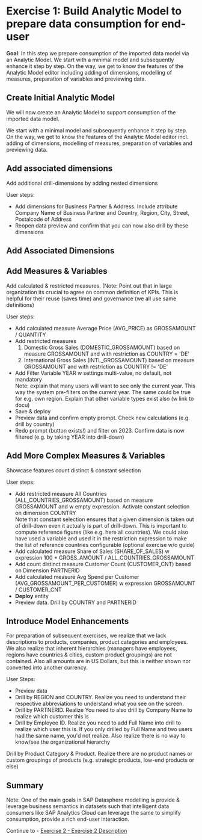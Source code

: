 # 

# Exercise 1: Build Analytic Model to prepare data consumption for end-user

**Goal**: In this step we prepare consumption of the imported data model via an Analytic Model. We start with a minimal model and subsequently enhance it step by step. On the way, we get to know the features of the Analytic Model editor including adding of dimensions, modelling of measures, preparation of variables and previewing data.

## Create Initial Analytic Model

We will now create an Analytic Model to support consumption of the imported data model.

We start with a minimal model and subsequently enhance it step by step. On the way, we get to know the features of the Analytic Model editor incl. adding of dimensions, modelling of measures, preparation of variables and previewing data.

## Add associated dimensions

Add additional drill-dimensions by adding nested dimensions

User steps:

-   Add dimensions for Business Partner & Address. Include attribute Company Name of Business Partner and Country, Region, City, Street, Postalcode of Address
-   Reopen data preview and confirm that you can now also drill by these dimensions

## Add Associated Dimensions

## Add Measures & Variables

Add calculated & restricted measures. (Note: Point out that in large organization its crucial to agree on common definition of KPIs. This is helpful for their reuse (saves time) and governance (we all use same definitions)

User steps:

-   Add calculated measure Average Price (AVG_PRICE) as GROSSAMOUNT / QUANTITY
-   Add restricted measures
    1.  Domestic Gross Sales (DOMESTIC_GROSSAMOUNT) based on measure GROSSAMOUNT and with restriction as COUNTRY = 'DE'
    2.  International Gross Sales (INTL_GROSSAMOUNT) based on measure GROSSAMOUNT and with restriction as COUNTRY != 'DE'
-   Add Filter Variable YEAR w settings multi-value, no default, not mandatory   
    Note: explain that many users will want to see only the current year. This way the system pre-filters on the current year. The same could be true for e.g. own region. Explain that other variable types exist also (w link to docu)
-   Save & deploy
-   Preview data and confirm empty prompt. Check new calculations (e.g. drill by country)
-   Redo prompt (button exists!) and filter on 2023. Confirm data is now filtered (e.g. by taking YEAR into drill-down)

## Add More Complex Measures & Variables

Showcase features count distinct & constant selection

User steps:

-   Add restricted measure All Countries (ALL_COUNTRIES_GROSSAMOUNT) based on measure GROSSAMOUNT and w empty expression. Activate constant selection on dimension COUNTRY  
    Note that constant selection ensures that a given dimension is taken out of drill-down even it actually is part of drill-down. This is important to compute reference figures (like e.g. here all countries). We could also have used a variable and used it in the restriction expression to make the list of reference countries configurable (optional exercise w/o guide)
-   Add calculated measure Share of Sales (SHARE_OF_SALES) w expression 100 \* GROSS_AMOUNT / ALL_COUNTRIES_GROSSAMOUNT
-   Add count distinct measure Customer Count (CUSTOMER_CNT) based on Dimension PARTNERID
-   Add calculated measure Avg Spend per Customer (AVG_GROSSAMOUNT_PER_CUSTOMER) w expression GROSSAMOUNT / CUSTOMER_CNT
-   **Deploy** entity
-   Preview data. Drill by COUNTRY and PARTNERID

## Introduce Model Enhancements

For preparation of subsequent exercises, we realize that we lack descriptions to products, companies, product categories and employees. We also realize that inherent hierarchies (managers have employees, regions have countries & cities, custom product groupings) are not contained. Also all amounts are in US Dollars, but this is neither shown nor converted into another currency.

User Steps:

-   Preview data
-   Drill by REGION and COUNTRY. Realize you need to understand their respective abbreviations to understand what you see on the screen.
-   Drill by PARTNERID. Realize You need to also drill by Company Name to realize which customer this is
-   Drill by Employee ID. Realize you need to add Full Name into drill to realize which user this is. If you only drilled by Full Name and two users had the same name, you'd not realize. Also realize there is no way to know/see the organizational hierarchy

Drill by Product Category & Product. Realize there are no product names or custom groupings of products (e.g. strategic products, low-end products or else)

## Summary

Note: One of the main goals in SAP Datasphere modelling is provide & leverage business semantics in datasets such that intelligent data consumers like SAP Analytics Cloud can leverage the same to simplify consumption, provide a rich end-user interaction.

Continue to - [Exercise 2 - Exercise 2 Description](../ex2/README.md)
